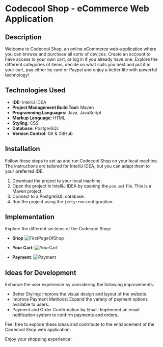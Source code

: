# Codecool Shop - eCommerce Web Application

## Description

Welcome to Codecool Shop, an online eCommerce web-application where you can browse and purchase all sorts of devices. Create an account to have access to your own cart, or log in if you already have one. Explore the different categories of items, decide on what suits you best and put it in your cart, pay either by card or Paypal and enjoy a better life with powerful technology!

## Technologies Used

- **IDE:** IntelliJ IDEA
- **Project Management Build Tool:** Maven
- **Programming Languages:** Java, JavaScript
- **Markup Language:** HTML
- **Styling:** CSS
- **Database:** PostgreSQL
- **Version Control:** Git & GitHub

## Installation

Follow these steps to set up and run Codecool Shop on your local machine. The instructions are tailored for IntelliJ IDEA, but you can adapt them to your preferred IDE.

1. Download the project to your local machine.
2. Open the project in IntelliJ IDEA by opening the `pom.xml` file. This is a Maven project.
3. Connect to a PostgreSQL database.
4. Run the project using the `jetty:run` configuration.

## Implementation

Explore the different sections of the Codecool Shop:

- **Shop**
![FirstPageOfShop](https://github.com/mariodoescode/Codecool-Shop/assets/106011177/344b2afc-b2f9-4798-9610-4bb26642e931)

- **Your Cart**:
![YourCart](https://github.com/mariodoescode/Codecool-Shop/assets/106011177/331e1bcd-d544-4ce4-9094-b93b62e2d151)

- **Payment**:
![Payment](https://github.com/mariodoescode/Codecool-Shop/assets/106011177/f189ee25-b242-416d-88da-2c080f056dae)


## Ideas for Development

Enhance the user experience by considering the following improvements:

- Better Styling: Improve the visual design and layout of the website.
- Improve Payment Methods: Expand the variety of payment options available to users.
- Payment and Order Confirmation by Email: Implement an email notification system to confirm payments and orders.

Feel free to explore these ideas and contribute to the enhancement of the Codecool Shop web application.

Enjoy your shopping experience!
